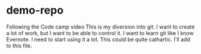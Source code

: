 # demo-repo
Following the Code camp video
This is my diversion into git. I want to create a lot of work, but I want to be able to control it. I want to learn git like I know Evernote. I need to start using it a lot. 
This could be quite cathartic. I'll add to this file.
